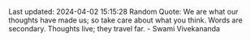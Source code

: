 Last updated: 2024-04-02 15:15:28
Random Quote: We are what our thoughts have made us; so take care about what you think. Words are secondary. Thoughts live; they travel far. - Swami Vivekananda